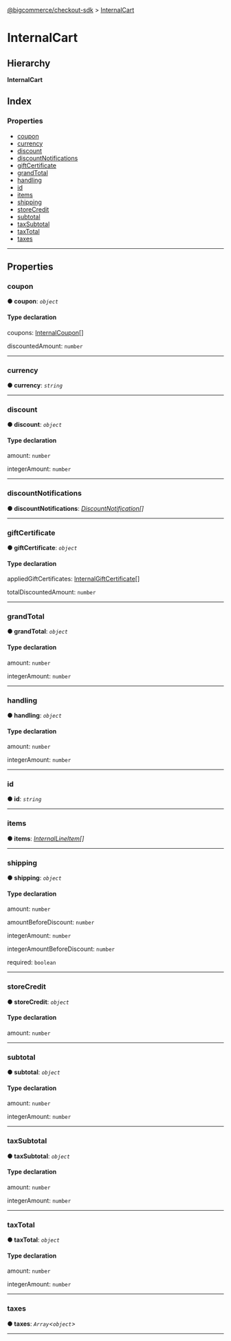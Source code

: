 [@bigcommerce/checkout-sdk](../README.md) > [InternalCart](../interfaces/internalcart.md)

# InternalCart

## Hierarchy

**InternalCart**

## Index

### Properties

* [coupon](internalcart.md#coupon)
* [currency](internalcart.md#currency)
* [discount](internalcart.md#discount)
* [discountNotifications](internalcart.md#discountnotifications)
* [giftCertificate](internalcart.md#giftcertificate)
* [grandTotal](internalcart.md#grandtotal)
* [handling](internalcart.md#handling)
* [id](internalcart.md#id)
* [items](internalcart.md#items)
* [shipping](internalcart.md#shipping)
* [storeCredit](internalcart.md#storecredit)
* [subtotal](internalcart.md#subtotal)
* [taxSubtotal](internalcart.md#taxsubtotal)
* [taxTotal](internalcart.md#taxtotal)
* [taxes](internalcart.md#taxes)

---

## Properties

<a id="coupon"></a>

###  coupon

**● coupon**: *`object`*

#### Type declaration

 coupons: [InternalCoupon](internalcoupon.md)[]

 discountedAmount: `number`

___
<a id="currency"></a>

###  currency

**● currency**: *`string`*

___
<a id="discount"></a>

###  discount

**● discount**: *`object`*

#### Type declaration

 amount: `number`

 integerAmount: `number`

___
<a id="discountnotifications"></a>

###  discountNotifications

**● discountNotifications**: *[DiscountNotification](discountnotification.md)[]*

___
<a id="giftcertificate"></a>

###  giftCertificate

**● giftCertificate**: *`object`*

#### Type declaration

 appliedGiftCertificates: [InternalGiftCertificate](internalgiftcertificate.md)[]

 totalDiscountedAmount: `number`

___
<a id="grandtotal"></a>

###  grandTotal

**● grandTotal**: *`object`*

#### Type declaration

 amount: `number`

 integerAmount: `number`

___
<a id="handling"></a>

###  handling

**● handling**: *`object`*

#### Type declaration

 amount: `number`

 integerAmount: `number`

___
<a id="id"></a>

###  id

**● id**: *`string`*

___
<a id="items"></a>

###  items

**● items**: *[InternalLineItem](internallineitem.md)[]*

___
<a id="shipping"></a>

###  shipping

**● shipping**: *`object`*

#### Type declaration

 amount: `number`

 amountBeforeDiscount: `number`

 integerAmount: `number`

 integerAmountBeforeDiscount: `number`

 required: `boolean`

___
<a id="storecredit"></a>

###  storeCredit

**● storeCredit**: *`object`*

#### Type declaration

 amount: `number`

___
<a id="subtotal"></a>

###  subtotal

**● subtotal**: *`object`*

#### Type declaration

 amount: `number`

 integerAmount: `number`

___
<a id="taxsubtotal"></a>

###  taxSubtotal

**● taxSubtotal**: *`object`*

#### Type declaration

 amount: `number`

 integerAmount: `number`

___
<a id="taxtotal"></a>

###  taxTotal

**● taxTotal**: *`object`*

#### Type declaration

 amount: `number`

 integerAmount: `number`

___
<a id="taxes"></a>

###  taxes

**● taxes**: *`Array`<`object`>*

___

